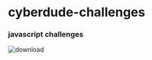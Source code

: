 # cyberdude-challenges

### javascript challenges

![download](https://github.com/SuriyaMassMsd/cyberdude-challenges/assets/53015384/37658866-987d-48ef-abe8-557b4f4f3b6b)

